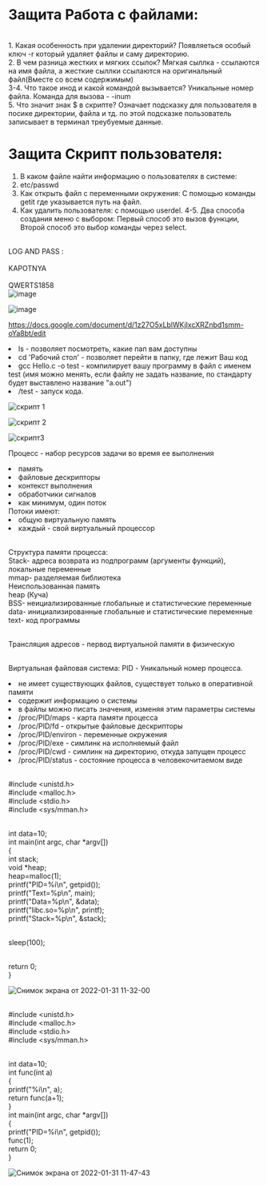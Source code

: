 # Защита Работа с файлами:
<br>1. Какая особенность при удалении директорий?
Появляеться особый ключ -r который удаляет файлы и саму директорию.
<br>2. В чем разница жестких и мягких ссылок?
Мягкая сыллка - ссылаются  на имя файла, а жесткие сыллки ссылаются на оригинальный файл(Вместе со всем содержимым)
<br>3-4. Что такое инод и какой командой вызывается?
Уникальные номер файла. Команда для вызова - -inum
<br>5. Что значит знак $ в скрипте?
Означает подсказку для пользователя в посике директории, файла и тд. по этой подсказке пользователь записывает в терминал треубуемые данные.
# Защита Скрипт пользователя:
1. В каком файле найти информацию о пользователях в системе: 
2. etc/passwd
3. Как открыть файл с переменными окружения:
С помощью команды getit где указывается путь на файл.
4. Как удалить пользователя: 
с помощью userdel.
4-5. Два способа создания меню с выбором: 
Первый способ это вызов функции, Второй способ это выбор команды через select.



<br>LOG AND PASS :<br>
<br>KAPOTNYA<br>
<br>QWERTS1858<br>
![image](https://user-images.githubusercontent.com/90246832/149878385-df6978f5-60fa-4d61-9ad7-0aa95c090f68.png)

![image](https://user-images.githubusercontent.com/90246832/149882225-356728ee-5b3b-42ed-b34e-9ca7b7ee916a.png)


https://docs.google.com/document/d/1z27O5xLblWKjIxcXRZnbd1smm-oYa8bt/edit

<li>ls - позволяет посмотреть, какие пап вам доступны
<li>cd 'Рабочий стол' - позволяет перейти в папку, где лежит Ваш код
<li>gcc Hello.c -o test - компилирует вашу программу в файл с именем test (имя можно менять, если файлу не задать название, по стандарту будет выставлено название "а.out")
<li>/test - запуск кода.
  
![скрипт 1](https://user-images.githubusercontent.com/90246832/151492400-1af19c47-5a3b-40f2-8d03-2fc1eb2b00f4.PNG)
  
![скрипт 2](https://user-images.githubusercontent.com/90246832/151492405-90c08211-d24e-4119-96a6-e8a38e83483d.PNG)
  
![скрипт3](https://user-images.githubusercontent.com/90246832/151494427-d672248d-9310-4a22-8b47-39a822c421f1.png)
  
 Процесс - набор ресурсов задачи во время ее выполнения
<li>память
<li>файловые дескрипторы
<li>контекст выполнения
<li>обработчики сигналов
<li>как минимум, один поток
<br>
Потоки имеют:
<li>общую виртуальную память
<li>каждый - свой виртуальный процессор

<br>Структура памяти процесса:
<br>Stack- адреса возврата из подпрограмм (аргументы функций), локальные переменные 
<br>mmap- разделяемая библиотека
<br>Неиспользованная память
<br>heap (Куча)
<br>BSS- неициализированные глобальные и статистические переменные
<br>data- инициализированные глобальные и статистические переменные
<br>text- код программы

<br>Трансляция адресов - первод виртуальной памяти в физическую

<br>Виртуальная файловая система:
  PID - Уникальный номер процесса.
<li>не имеет существующих файлов, существует только в оперативной памяти
<li>содержит информацию о системы 
<li>в файлы можно писать значения, изменяя этим параметры системы
<li>/proc/PID/maps - карта памяти процесса
<li>/proc/PID/fd - открытые файловые дескрипторы
<li>/proc/PID/environ - переменные окружения
<li>/proc/PID/exe - симлинк на исполняемый файл
<li>/proc/PID/cwd - симлинк на директорию, откуда запущен процесс
<li>/proc/PID/status - состояние процесса в человекочитаемом виде

<br>#include <unistd.h>
<br>#include <malloc.h>
<br>#include <stdio.h>
<br>#include <sys/mman.h>

<br>int data=10; 
<br>int main(int argc, char *argv[])
<br>{
<br>int stack; 
<br>void *heap;
<br>heap=malloc(1);
<br>printf("PID=%i\n", getpid());
<br>printf("Text=%p\n", main);
<br>printf("Data=%p\n", &data);
<br>printf("libc.so=%p\n", printf);
<br>printf("Stack=%p\n", &stack);

<br>sleep(100);

<br>return 0;
<br>}  
  
  ![Снимок экрана от 2022-01-31 11-32-00](https://user-images.githubusercontent.com/90246832/151761798-e63529f1-2c0d-43fd-b7a0-63efc83bf650.png)
  
  
<br>#include <unistd.h>
<br>#include <malloc.h>
<br>#include <stdio.h>
<br>#include <sys/mman.h>

<br>int data=10;
<br>int func(int a)
<br>{
<br>printf("%i\n", a);
<br>return func(a+1);
<br>}
<br>int main(int argc, char *argv[])
<br>{
<br>printf("PID=%i\n", getpid());
<br>func(1);
<br>return 0;
<br>}
  
  ![Снимок экрана от 2022-01-31 11-47-43](https://user-images.githubusercontent.com/90246832/151763834-f0665bfd-c653-4c6b-ac40-a9573bc71566.png)

  
 
